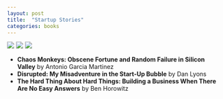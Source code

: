 ```yaml
---
layout: post
title:  "Startup Stories"
categories: books
---
```

<a target="_blank"  href="https://www.amazon.com/gp/product/0062458191/ref=as_li_tl?ie=UTF8&camp=1789&creative=9325&creativeASIN=0062458191&linkCode=as2&tag=42models-20&linkId=39ad188587b5a51614b3cb5fcbe4481c"><img border="0" src="//ws-na.amazon-adsystem.com/widgets/q?_encoding=UTF8&MarketPlace=US&ASIN=0062458191&ServiceVersion=20070822&ID=AsinImage&WS=1&Format=_SL160_&tag=42models-20" ></a><img src="//ir-na.amazon-adsystem.com/e/ir?t=42models-20&l=am2&o=1&a=0062458191" width="1" height="1" border="0" alt="" style="border:none !important; margin:0px !important;" />
<a target="_blank"  href="https://www.amazon.com/gp/product/B013CATZIC/ref=as_li_tl?ie=UTF8&camp=1789&creative=9325&creativeASIN=B013CATZIC&linkCode=as2&tag=42models-20&linkId=98ce5e3e62359b0cb1438532d6731851"><img border="0" src="//ws-na.amazon-adsystem.com/widgets/q?_encoding=UTF8&MarketPlace=US&ASIN=B013CATZIC&ServiceVersion=20070822&ID=AsinImage&WS=1&Format=_SL160_&tag=42models-20" ></a><img src="//ir-na.amazon-adsystem.com/e/ir?t=42models-20&l=am2&o=1&a=B013CATZIC" width="1" height="1" border="0" alt="" style="border:none !important; margin:0px !important;" />
<a target="_blank"  href="https://www.amazon.com/gp/product/B00DQ845EA/ref=as_li_tl?ie=UTF8&camp=1789&creative=9325&creativeASIN=B00DQ845EA&linkCode=as2&tag=42models-20&linkId=432977bd9b87092a362cc3445c02b1e1"><img border="0" src="//ws-na.amazon-adsystem.com/widgets/q?_encoding=UTF8&MarketPlace=US&ASIN=B00DQ845EA&ServiceVersion=20070822&ID=AsinImage&WS=1&Format=_SL160_&tag=42models-20" ></a><img src="//ir-na.amazon-adsystem.com/e/ir?t=42models-20&l=am2&o=1&a=B00DQ845EA" width="1" height="1" border="0" alt="" style="border:none !important; margin:0px !important;" />

- **Chaos Monkeys: Obscene Fortune and Random Failure in Silicon Valley** by Antonio Garcia Martinez
- **Disrupted: My Misadventure in the Start-Up Bubble** by Dan Lyons
- **The Hard Thing About Hard Things: Building a Business When There Are No Easy Answers** by Ben Horowitz